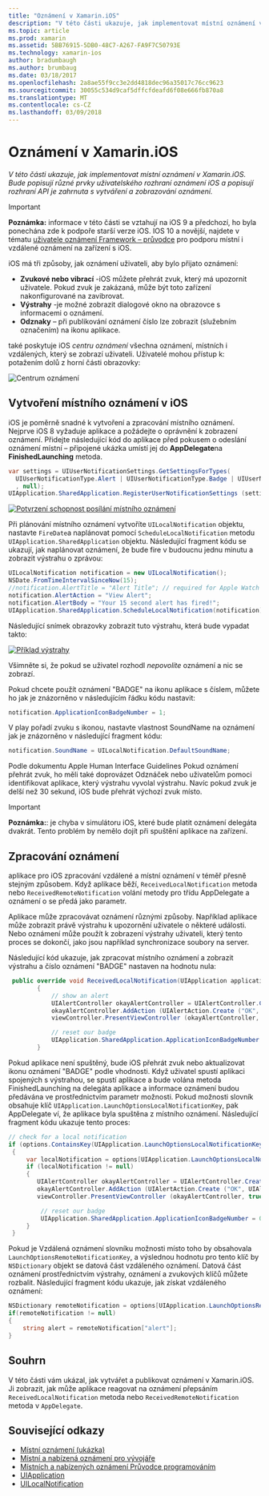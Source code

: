 ```yaml
---
title: "Oznámení v Xamarin.iOS"
description: "V této části ukazuje, jak implementovat místní oznámení v Xamarin.iOS. Bude popisují různé prvky uživatelského rozhraní oznámení iOS a popisují rozhraní API je zahrnuta s vytváření a zobrazování oznámení."
ms.topic: article
ms.prod: xamarin
ms.assetid: 5BB76915-5DB0-48C7-A267-FA9F7C50793E
ms.technology: xamarin-ios
author: bradumbaugh
ms.author: brumbaug
ms.date: 03/18/2017
ms.openlocfilehash: 2a8ae55f9cc3e2dd4818dec96a35017c76cc9623
ms.sourcegitcommit: 30055c534d9caf5dffcfdeafd6f08e666fb870a8
ms.translationtype: MT
ms.contentlocale: cs-CZ
ms.lasthandoff: 03/09/2018
---
```

# <a name="notifications-in-xamarinios"></a>Oznámení v Xamarin.iOS

_V této části ukazuje, jak implementovat místní oznámení v Xamarin.iOS. Bude popisují různé prvky uživatelského rozhraní oznámení iOS a popisují rozhraní API je zahrnuta s vytváření a zobrazování oznámení._

> [!IMPORTANT]
> **Poznámka:** informace v této části se vztahují na iOS 9 a předchozí, ho byla ponechána zde k podpoře starší verze iOS. IOS 10 a novější, najdete v tématu [uživatele oznámení Framework – průvodce](~/ios/platform/user-notifications/index.md) pro podporu místní i vzdálené oznámení na zařízení s iOS.

iOS má tři způsoby, jak oznámení uživateli, aby bylo přijato oznámení:

-  **Zvukové nebo vibrací** -iOS můžete přehrát zvuk, který má upozornit uživatele. Pokud zvuk je zakázaná, může být toto zařízení nakonfigurované na zavibrovat.
-  **Výstrahy** -je možné zobrazit dialogové okno na obrazovce s informacemi o oznámení.
-  **Odznaky** – při publikování oznámení číslo lze zobrazit (služebním označením) na ikonu aplikace.


také poskytuje iOS *centru oznámení* všechna oznámení, místních i vzdálených, který se zobrazí uživateli. Uživatelé mohou přístup k: potažením dolů z horní části obrazovky:

 ![](local-notifications-in-ios-images/image13.png "Centrum oznámení")

## <a name="creating-local-notifications-in-ios"></a>Vytvoření místního oznámení v iOS

iOS je poměrně snadné k vytvoření a zpracování místního oznámení.
Nejprve iOS 8 vyžaduje aplikace a požádejte o oprávnění k zobrazení oznámení. Přidejte následující kód do aplikace před pokusem o odeslání oznámení místní – připojené ukázka umístí jej do **AppDelegate**na **FinishedLaunching** metoda.

```csharp
var settings = UIUserNotificationSettings.GetSettingsForTypes(
  UIUserNotificationType.Alert | UIUserNotificationType.Badge | UIUserNotificationType.Sound
  , null);
UIApplication.SharedApplication.RegisterUserNotificationSettings (settings);
```

  [![](local-notifications-in-ios-images/image0-sml.png "Potvrzení schopnost posílání místního oznámení")](local-notifications-in-ios-images/image0.png#lightbox)

Při plánování místního oznámení vytvoříte `UILocalNotification` objektu, nastavte `FireDate`a naplánovat pomocí `ScheduleLocalNotification` metodu `UIApplication.SharedApplication` objektu. Následující fragment kódu se ukazují, jak naplánovat oznámení, že bude fire v budoucnu jednu minutu a zobrazit výstrahu o zprávou:

```csharp
UILocalNotification notification = new UILocalNotification();
NSDate.FromTimeIntervalSinceNow(15);
//notification.AlertTitle = "Alert Title"; // required for Apple Watch notifications
notification.AlertAction = "View Alert";
notification.AlertBody = "Your 15 second alert has fired!";
UIApplication.SharedApplication.ScheduleLocalNotification(notification);
```

Následující snímek obrazovky zobrazit tuto výstrahu, která bude vypadat takto:

  [![](local-notifications-in-ios-images/image2-sml.png "Příklad výstrahy")](local-notifications-in-ios-images/image2.png#lightbox)

Všimněte si, že pokud se uživatel rozhodl *nepovolíte* oznámení a nic se zobrazí.

Pokud chcete použít oznámení "BADGE" na ikonu aplikace s číslem, můžete ho jak je znázorněno v následujícím řádku kódu nastavit:

```csharp
notification.ApplicationIconBadgeNumber = 1;
```

V play pořadí zvuku s ikonou, nastavte vlastnost SoundName na oznámení jak je znázorněno v následující fragment kódu:

```csharp
notification.SoundName = UILocalNotification.DefaultSoundName;
```

Podle dokumentu Apple Human Interface Guidelines Pokud oznámení přehrát zvuk, ho měli také doprovázet Odznáček nebo uživatelům pomoci identifikovat aplikace, který výstrahu vyvolal výstrahu. Navíc pokud zvuk je delší než 30 sekund, iOS bude přehrát výchozí zvuk místo.

> [!IMPORTANT]
> **Poznámka:**: je chyba v simulátoru iOS, které bude platit oznámení delegáta dvakrát. Tento problém by nemělo dojít při spuštění aplikace na zařízení.

## <a name="handling-notifications"></a>Zpracování oznámení

aplikace pro iOS zpracování vzdálené a místní oznámení v téměř přesně stejným způsobem. Když aplikace běží, `ReceivedLocalNotification` metoda nebo `ReceivedRemoteNotification` volání metody pro třídu AppDelegate a oznámení o se předá jako parametr.

Aplikace může zpracovávat oznámení různými způsoby. Například aplikace může zobrazit právě výstrahu k upozornění uživatele o některé události. Nebo oznámení může použít k zobrazení výstrahy uživateli, který tento proces se dokončí, jako jsou například synchronizace soubory na server.

Následující kód ukazuje, jak zpracovat místního oznámení a zobrazit výstrahu a číslo oznámení "BADGE" nastaven na hodnotu nula:

```csharp
 public override void ReceivedLocalNotification(UIApplication application, UILocalNotification notification)
        {
            // show an alert
            UIAlertController okayAlertController = UIAlertController.Create (notification.AlertAction, notification.AlertBody, UIAlertControllerStyle.Alert);
            okayAlertController.AddAction (UIAlertAction.Create ("OK", UIAlertActionStyle.Default, null));
            viewController.PresentViewController (okayAlertController, true, null);

            // reset our badge
            UIApplication.SharedApplication.ApplicationIconBadgeNumber = 0;
        }
```

Pokud aplikace není spuštěný, bude iOS přehrát zvuk nebo aktualizovat ikonu oznámení "BADGE" podle vhodnosti. Když uživatel spustí aplikaci spojených s výstrahou, se spustí aplikace a bude volána metoda FinishedLaunching na delegáta aplikace a informace oznámení budou předávána ve prostřednictvím parametr možnosti. Pokud možnosti slovník obsahuje klíč `UIApplication.LaunchOptionsLocalNotificationKey`, pak AppDelegate ví, že aplikace byla spuštěna z místního oznámení. Následující fragment kódu ukazuje tento proces:

```csharp
// check for a local notification
if (options.ContainsKey(UIApplication.LaunchOptionsLocalNotificationKey))
 {
     var localNotification = options[UIApplication.LaunchOptionsLocalNotificationKey] as UILocalNotification;
     if (localNotification != null)
     {
        UIAlertController okayAlertController = UIAlertController.Create (localNotification.AlertAction, localNotification.AlertBody, UIAlertControllerStyle.Alert);
        okayAlertController.AddAction (UIAlertAction.Create ("OK", UIAlertActionStyle.Default, null));
        viewController.PresentViewController (okayAlertController, true, null);

         // reset our badge
         UIApplication.SharedApplication.ApplicationIconBadgeNumber = 0;
     }
 }
```

Pokud je Vzdálená oznámení slovníku možnosti místo toho by obsahovala `LaunchOptionsRemoteNotificationKey`, a výslednou hodnotu pro tento klíč by `NSDictionary` objekt se datová část vzdáleného oznámení. Datová část oznámení prostřednictvím výstrahy, oznámení a zvukových klíčů můžete rozbalit. Následující fragment kódu ukazuje, jak získat vzdáleného oznámení:

```csharp
NSDictionary remoteNotification = options[UIApplication.LaunchOptionsRemoteNotificationKey];
if(remoteNotification != null)
{
    string alert = remoteNotification["alert"];
}
```

## <a name="summary"></a>Souhrn

V této části vám ukázal, jak vytvářet a publikovat oznámení v Xamarin.iOS. Ji zobrazit, jak může aplikace reagovat na oznámení přepsáním `ReceivedLocalNotification` metoda nebo `ReceivedRemoteNotification` metoda v `AppDelegate`.


## <a name="related-links"></a>Související odkazy

- [Místní oznámení (ukázka)](https://developer.xamarin.com/samples/monotouch/LocalNotifications)
- [Místní a nabízená oznámení pro vývojáře](https://developer.apple.com/notifications/)
- [Místních a nabízených oznámení Průvodce programováním](https://developer.apple.com/library/prerelease/content/documentation/NetworkingInternet/Conceptual/RemoteNotificationsPG/)
- [UIApplication](http://iosapi.xamarin.com/?link=T%3aMonoTouch.UIKit.UIApplication)
- [UILocalNotification](http://iosapi.xamarin.com/?link=T%3aMonoTouch.UIKit.UILocalNotification)
